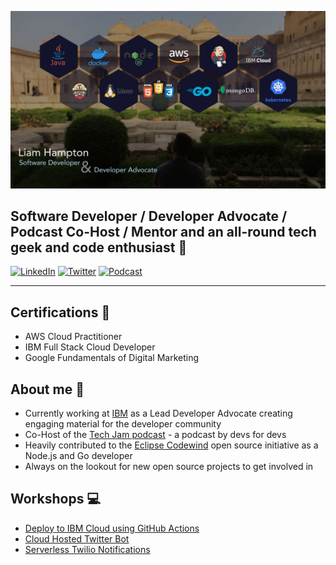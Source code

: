 [![Header](https://github.com/liamchampton/liamchampton/blob/master/github-profile-banner.jpg "Header")](https://techjam.dev/)

## Software Developer / Developer Advocate / Podcast Co-Host / Mentor and an all-round tech geek and code enthusiast :octopus:

[![LinkedIn](https://img.shields.io/badge/LinkedIn-Liam%20Hampton-blue)](https://www.linkedin.com/in/liam-conroy-hampton)
[![Twitter](https://img.shields.io/twitter/follow/liamchampton.svg?style=social&label=@liamchampton)](https://twitter.com/liamchampton)
[![Podcast](https://img.shields.io/badge/TechJam-Podcast-green)](https://techjam.dev/)

---

## Certifications :scroll:
- AWS Cloud Practitioner
- IBM Full Stack Cloud Developer
- Google Fundamentals of Digital Marketing

## About me :rocket:
- Currently working at [IBM](https://developer.ibm.com/) as a Lead Developer Advocate creating engaging material for the developer community
- Co-Host of the [Tech Jam podcast](https://techjam.dev) - a podcast by devs for devs
- Heavily contributed to the [Eclipse Codewind](https://github.com/eclipse/codewind-installer) open source initiative as a Node.js and Go developer
- Always on the lookout for new open source projects to get involved in

## Workshops :computer:
- [Deploy to IBM Cloud using GitHub Actions](https://github.com/IBMDeveloperUK/Deploy-To-IBM-Cloud-With-GitHub-Actions)
- [Cloud Hosted Twitter Bot](https://github.com/IBMDeveloperUK/cloud-hosted-twitter-bot-workshop)
- [Serverless Twilio Notifications](https://github.com/IBMDeveloperUK/Cloud-Functions-Twilio-Notifications)
